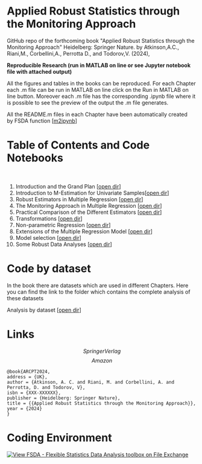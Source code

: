 # Applied Robust Statistics through the Monitoring Approach
GitHub repo of the forthcoming book "Applied Robust Statistics through the Monitoring Approach" Heidelberg: Springer Nature. by 
Atkinson,A.C., Riani,M., Corbellini,A., Perrotta D., and Todorov,V. (2024), 


**Reproducible Research (run in MATLAB on line or see Jupyter notebook file with attached output)**

All the figures and tables in the books can be reproduced.
For each Chapter each .m file can be run in MATLAB on line click on the Run in MATLAB on line button.
Moreover each .m file has the corresponding .ipynb file where 
it is possible to see the preview of the output the .m file generates.

All the README.m files in each Chapter have been automatically created  
by FSDA function [[m2ipynb](http://rosa.unipr.it/FSDA/m2ipynb.html)]   


# Table of Contents and Code Notebooks
<br>

1. Introduction and the Grand Plan  [[open dir](cap1/README.md)]  
2. Introduction to M-Estimation for Univariate Samples[[open dir](cap2/README.md)]  
3. Robust Estimators in Multiple Regression  [[open dir](cap3/README.md)]  
4. The Monitoring Approach in Multiple Regression [[open dir](cap4/README.md)]  
5.  Practical Comparison of the Different Estimators [[open dir](cap5/README.md)]  
6.  Transformations  [[open dir](cap6/README.md)]  
7.  Non-parametric Regression  [[open dir](cap7/README.md)]  
8.   Extensions of the Multiple Regression Model   [[open dir](cap8/README.md)]  
9.    Model selection    [[open dir](cap9/README.md)]
10.   Some Robust Data Analyses    [[open dir](cap10/README.md)]
 
# Code by dataset
In the book there are datasets which are used in different Chapters.
Here you can find the link to the folder which contains the 
complete analysis of these datasets

  Analysis by dataset    [[open dir](AnalysisByDataset/README.md)]

# Links
$$
Springer Verlag
$$
$$
Amazon
$$




    @book{ARCPT2024,  
    address = {UK},  
    author = {Atkinson, A. C. and Riani, M. and Corbellini, A. and Perrotta, D. and Todorov, V},  
    isbn = {XXX-XXXXXX},   
    publisher = {Heidelberg: Springer Nature},  
    title = {{Applied Robust Statistics through the Monitoring Approach}},  
    year = {2024}  
    }


# Coding Environment

 [![View FSDA -  Flexible Statistics Data Analysis toolbox on File Exchange](https://www.mathworks.com/matlabcentral/images/matlab-file-exchange.svg)](https://it.mathworks.com/matlabcentral/fileexchange/72999-fsda-flexible-statistics-data-analysis-toolbox)